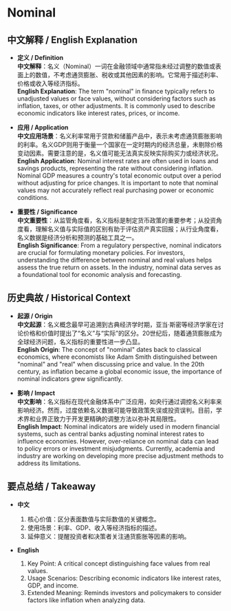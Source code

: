 # Nominal

## 中文解释 / English Explanation

* **定义 / Definition**  
  **中文解释**：名义（Nominal）一词在金融领域中通常指未经过调整的数值或表面上的数值，不考虑通货膨胀、税收或其他因素的影响。它常用于描述利率、价格或收入等经济指标。  
  **English Explanation**: The term "nominal" in finance typically refers to unadjusted values or face values, without considering factors such as inflation, taxes, or other adjustments. It is commonly used to describe economic indicators like interest rates, prices, or income.

* **应用 / Application**  
  **中文应用场景**：名义利率常用于贷款和储蓄产品中，表示未考虑通货膨胀影响的利率。名义GDP则用于衡量一个国家在一定时期内的经济总量，未剔除价格变动因素。需要注意的是，名义值可能无法真实反映实际购买力或经济状况。  
  **English Application**: Nominal interest rates are often used in loans and savings products, representing the rate without considering inflation. Nominal GDP measures a country's total economic output over a period without adjusting for price changes. It is important to note that nominal values may not accurately reflect real purchasing power or economic conditions.

* **重要性 / Significance**  
  **中文重要性**：从监管角度看，名义指标是制定货币政策的重要参考；从投资角度看，理解名义值与实际值的区别有助于评估资产真实回报；从行业角度看，名义数据是经济分析和预测的基础工具之一。  
  **English Significance**: From a regulatory perspective, nominal indicators are crucial for formulating monetary policies. For investors, understanding the difference between nominal and real values helps assess the true return on assets. In the industry, nominal data serves as a foundational tool for economic analysis and forecasting.

## 历史典故 / Historical Context

* **起源 / Origin**  
  **中文起源**：名义概念最早可追溯到古典经济学时期，亚当·斯密等经济学家在讨论价格和价值时提出了“名义”与“实际”的区分。20世纪后，随着通货膨胀成为全球经济问题，名义指标的重要性进一步凸显。  
  **English Origin**: The concept of "nominal" dates back to classical economics, where economists like Adam Smith distinguished between "nominal" and "real" when discussing price and value. In the 20th century, as inflation became a global economic issue, the importance of nominal indicators grew significantly.

* **影响 / Impact**  
  **中文影响**：名义指标在现代金融体系中广泛应用，如央行通过调控名义利率来影响经济。然而，过度依赖名义数据可能导致政策失误或投资误判。目前，学术界和业界正致力于开发更精确的调整方法以弥补其局限性。  
  **English Impact**: Nominal indicators are widely used in modern financial systems, such as central banks adjusting nominal interest rates to influence economies. However, over-reliance on nominal data can lead to policy errors or investment misjudgments. Currently, academia and industry are working on developing more precise adjustment methods to address its limitations.

## 要点总结 / Takeaway

* **中文**  
  1. 核心价值：区分表面数值与实际数值的关键概念。
  2. 使用场景：利率、GDP、收入等经济指标的描述。
  3. 延伸意义：提醒投资者和决策者关注通货膨胀等因素的影响。

* **English**  
  1. Key Point: A critical concept distinguishing face values from real values.
  2. Usage Scenarios: Describing economic indicators like interest rates, GDP, and income.
  3. Extended Meaning: Reminds investors and policymakers to consider factors like inflation when analyzing data.